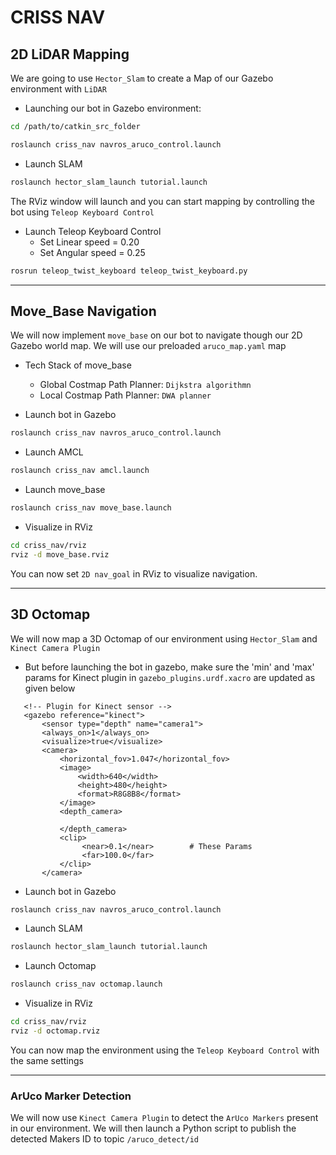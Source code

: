 # CRISS NAV
## 2D LiDAR Mapping
We are going to use `Hector_Slam` to create a Map of our Gazebo environment with `LiDAR`
- Launching our bot in Gazebo environment:

```bash
cd /path/to/catkin_src_folder
```
``` bash
roslaunch criss_nav navros_aruco_control.launch
```

- Launch SLAM

```bash
roslaunch hector_slam_launch tutorial.launch
```

The RViz window will launch and you can start mapping by controlling the bot using `Teleop Keyboard Control`
- Launch Teleop Keyboard Control
  - Set Linear speed = 0.20
  - Set Angular speed = 0.25

```bash
rosrun teleop_twist_keyboard teleop_twist_keyboard.py
```
---
## Move_Base Navigation
We will now implement `move_base` on our bot to navigate though our 2D Gazebo world map. We will use our preloaded `aruco_map.yaml` map

- Tech Stack of move_base
  - Global Costmap Path Planner: `Dijkstra algorithmn`
  - Local Costmap Path Planner: `DWA planner`

- Launch bot in Gazebo

``` bash
roslaunch criss_nav navros_aruco_control.launch
```

- Launch AMCL

```bash
roslaunch criss_nav amcl.launch
```

- Launch move_base

```bash
roslaunch criss_nav move_base.launch
```
- Visualize in RViz

```bash
cd criss_nav/rviz
rviz -d move_base.rviz
```
 You can now set `2D nav_goal` in RViz to visualize navigation.

---
## 3D Octomap 
We will now map a 3D Octomap of our environment using `Hector_Slam` and `Kinect Camera Plugin`
- But before launching the bot in gazebo, make sure the 'min' and 'max' params for Kinect plugin in `gazebo_plugins.urdf.xacro` are updated as given below

```xacro
   <!-- Plugin for Kinect sensor -->
   <gazebo reference="kinect">
       <sensor type="depth" name="camera1">
       <always_on>1</always_on>
       <visualize>true</visualize>             
       <camera>
           <horizontal_fov>1.047</horizontal_fov>  
           <image>
               <width>640</width>
               <height>480</height>
               <format>R8G8B8</format>
           </image>
           <depth_camera>

           </depth_camera>
           <clip>
                <near>0.1</near>        # These Params
                <far>100.0</far>
           </clip>
       </camera>
```
- Launch bot in Gazebo

``` bash
roslaunch criss_nav navros_aruco_control.launch
```

- Launch SLAM

```bash
roslaunch hector_slam_launch tutorial.launch
```

- Launch Octomap

```bash
roslaunch criss_nav octomap.launch
```

- Visualize in RViz

```bash
cd criss_nav/rviz
rviz -d octomap.rviz
```
You can now map the environment using the `Teleop Keyboard Control` with the same settings

---
### ArUco Marker Detection
We will now use `Kinect Camera Plugin` to detect the `ArUco Markers` present in our environment. We will then launch a Python script to publish the detected Makers ID to topic `/aruco_detect/id`
